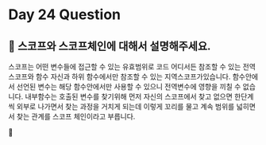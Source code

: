 # Day 24 Question



## :memo: 스코프와 스코프체인에 대해서 설명해주세요.

스코프는 어떤 변수들에 접근할 수 있는 유효범위로 코드 어디서든 참조할 수 있는 전역스코프와 함수 자신과 하위 함수에서만 참조할 수 있는 지역스코프가있습니다. 함수안에서 선언된 변수는 해당 함수안에서만 사용할 수 있으니 전역변수에 영향을 끼칠 수 없습니다. 내부함수는 호출된 변수를 찾기위해 먼저 자신의 스코프에서 찾고 없으면 한단계씩 외부로 나가면서 찾는 과정을 거치게 되는데 이렇게 꼬리를 물고 계속 범위를 넓히면서 찾는 관계를 스코프 체인이라고 부릅니다.

:rocket:

